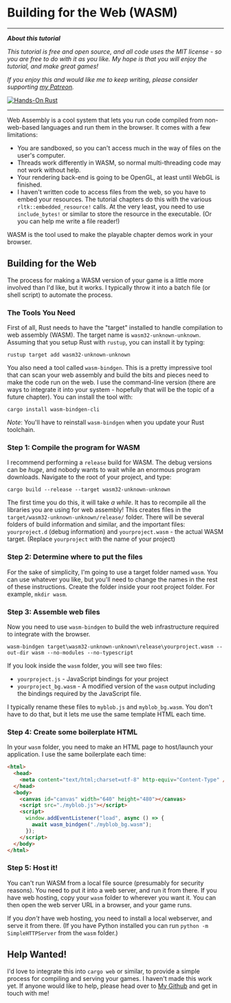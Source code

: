 # Building for the Web (WASM)

---

***About this tutorial***

*This tutorial is free and open source, and all code uses the MIT license - so you are free to do with it as you like. My hope is that you will enjoy the tutorial, and make great games!*

*If you enjoy this and would like me to keep writing, please consider supporting [my Patreon](https://www.patreon.com/blackfuture).*

[![Hands-On Rust](./beta-webBanner.jpg)](https://pragprog.com/titles/hwrust/hands-on-rust/)

---

Web Assembly is a cool system that lets you run code compiled from non-web-based languages and run them in the browser. It comes with a few limitations:

* You are sandboxed, so you can't access much in the way of files on the user's computer.
* Threads work differently in WASM, so normal multi-threading code may not work without help.
* Your rendering back-end is going to be OpenGL, at least until WebGL is finished.
* I haven't written code to access files from the web, so you have to embed your resources. The tutorial chapters do this with the various `rltk::embedded_resource!` calls. At the very least, you need to use `include_bytes!` or similar to store the resource in the executable. (Or you can help me write a file reader!)

WASM is the tool used to make the playable chapter demos work in your browser.

## Building for the Web

The process for making a WASM version of your game is a little more involved than I'd like, but it works. I typically throw it into a batch file (or shell script) to automate the process.

### The Tools You Need

First of all, Rust needs to have the "target" installed to handle compilation to web assembly (WASM). The target name is `wasm32-unknown-unknown`. Assuming that you setup Rust with `rustup`, you can install it by typing:

```
rustup target add wasm32-unknown-unknown
```

You also need a tool called `wasm-bindgen`. This is a pretty impressive tool that can scan your web assembly and build the bits and pieces need to make the code run on the web. I use the command-line version (there are ways to integrate it into your system - hopefully that will be the topic of a future chapter). You can install the tool with:

```
cargo install wasm-bindgen-cli
```

*Note*: You'll have to reinstall `wasm-bindgen` when you update your Rust toolchain.

### Step 1: Compile the program for WASM

I recommend performing a `release` build for WASM. The debug versions can be *huge*, and nobody wants to wait while an enormous program downloads. Navigate to the root of your project, and type:

```
cargo build --release --target wasm32-unknown-unknown
```

The first time you do this, it will take *a while*. It has to recompile all the libraries you are using for web assembly! This creates files in the `target/wasm32-unknown-unknown/release/` folder. There will be several folders of build information and similar, and the important files: `yourproject.d` (debug information) and `yourproject.wasm` - the actual WASM target. (Replace `yourproject` with the name of your project)

### Step 2: Determine where to put the files

For the sake of simplicity, I'm going to use a target folder named `wasm`. You can use whatever you like, but you'll need to change the names in the rest of these instructions. Create the folder inside your root project folder. For example, `mkdir wasm`.

### Step 3: Assemble web files

Now you need to use `wasm-bindgen` to build the web infrastructure required to integrate with the browser.

```
wasm-bindgen target\wasm32-unknown-unknown\release\yourproject.wasm --out-dir wasm --no-modules --no-typescript
```

If you look inside the `wasm` folder, you will see two files:

* `yourproject.js` - JavaScript bindings for your project
* `yourproject_bg.wasm` - A modified version of the `wasm` output including the bindings required by the JavaScript file.

I typically rename these files to `myblob.js` and `myblob_bg.wasm`. You don't have to do that, but it lets me use the same template HTML each time.

### Step 4: Create some boilerplate HTML

In your `wasm` folder, you need to make an HTML page to host/launch your application. I use the same boilerplate each time:

```html
<html>
  <head>
    <meta content="text/html;charset=utf-8" http-equiv="Content-Type" />
  </head>
  <body>
    <canvas id="canvas" width="640" height="480"></canvas>
    <script src="./myblob.js"></script>
    <script>
      window.addEventListener("load", async () => {
        await wasm_bindgen("./myblob_bg.wasm");
      });
    </script>
  </body>
</html>
```

### Step 5: Host it!

You can't run WASM from a local file source (presumably for security reasons). You need to put it into a web server, and run it from there. If you have web hosting, copy your `wasm` folder to wherever you want it. You can then open the web server URL in a browser, and your game runs.

If you *don't* have web hosting, you need to install a local webserver, and serve it from there. (If you have Python installed you can run `python -m SimpleHTTPServer` from the `wasm` folder.)

## Help Wanted!

I'd love to integrate this into `cargo web` or similar, to provide a simple process for compiling and serving your games. I haven't made this work yet. If anyone would like to help, please head over to [My Github](https://github.com/thebracket/rustrogueliketutorial) and get in touch with me!
